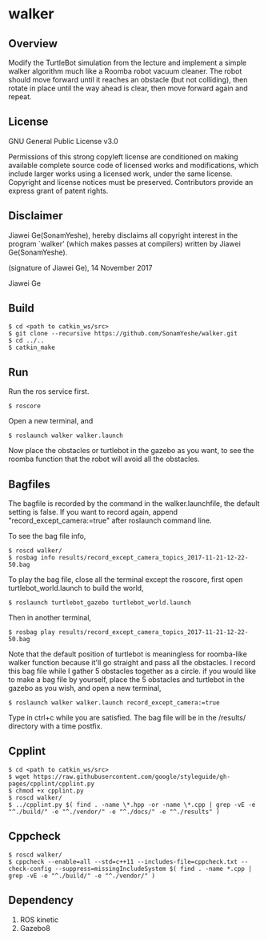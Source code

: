 # walker

## Overview
Modify the TurtleBot simulation from the lecture and implement a simple walker algorithm much like a Roomba robot vacuum cleaner. The robot should move forward until it reaches an obstacle (but not colliding), then rotate in place until the way ahead is clear, then move forward again and repeat.

## License
GNU General Public License v3.0

Permissions of this strong copyleft license are conditioned on making available complete source code of licensed works and modifications, which include larger works using a licensed work, under the same license. Copyright and license notices must be preserved. Contributors provide an express grant of patent rights.

## Disclaimer 
Jiawei Ge(SonamYeshe), hereby disclaims all copyright interest in the program `walker' (which makes passes at compilers) written by Jiawei Ge(SonamYeshe).

 (signature of Jiawei Ge), 14 November 2017

 Jiawei Ge

## Build
```
$ cd <path to catkin_ws/src>
$ git clone --recursive https://github.com/SonamYeshe/walker.git
$ cd ../..
$ catkin_make
```

## Run
Run the ros service first.
```
$ roscore
```
Open a new terminal, and 
```
$ roslaunch walker walker.launch
```
Now place the obstacles or turtlebot in the gazebo as you want, to see the roomba function that the robot will avoid all the obstacles.

## Bagfiles
The bagfile is recorded by the command in the walker.launchfile, the default setting is false. If you want to record again, append "record_except_camera:=true" after roslaunch command line.

To see the bag file info,
```
$ roscd walker/
$ rosbag info results/record_except_camera_topics_2017-11-21-12-22-50.bag
```

To play the bag file, close all the terminal except the roscore, first open turtlebot_world.launch to build the world,
```
$ roslaunch turtlebot_gazebo turtlebot_world.launch
```
Then in another terminal,
```
$ rosbag play results/record_except_camera_topics_2017-11-21-12-22-50.bag
```

Note that the default position of turtlebot is meaningless for roomba-like walker function because it'll go straight and pass all the obstacles. I record this bag file while I gather 5 obstacles together as a circle. if you would like to make a bag file by yourself, place the 5 obstacles and turtlebot in the gazebo as you wish, and open a new terminal,
```
$ roslaunch walker walker.launch record_except_camera:=true
```
Type in ctrl+c while you are satisfied. The bag file will be in the /results/ directory with a time postfix.

## Cpplint
```
$ cd <path to catkin_ws/src>
$ wget https://raw.githubusercontent.com/google/styleguide/gh-pages/cpplint/cpplint.py
$ chmod +x cpplint.py
$ roscd walker/
$ ../cpplint.py $( find . -name \*.hpp -or -name \*.cpp | grep -vE -e "^./build/" -e "^./vendor/" -e "^./docs/" -e "^./results" )
```

## Cppcheck
```
$ roscd walker/
$ cppcheck --enable=all --std=c++11 --includes-file=cppcheck.txt --check-config --suppress=missingIncludeSystem $( find . -name *.cpp | grep -vE -e "^./build/" -e "^./vendor/" )
```

## Dependency

1. ROS kinetic
2. Gazebo8
